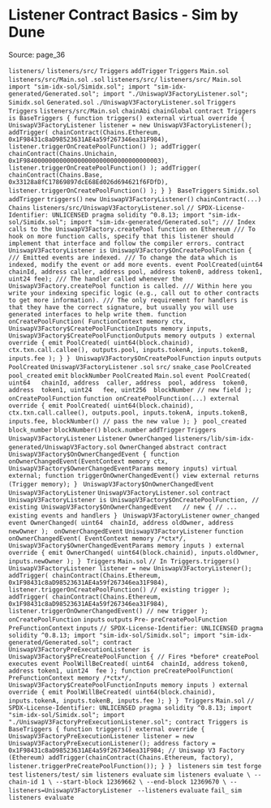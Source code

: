 # Listener Contract Basics - Sim by Dune

Source: page_36

`listeners/` `listeners/src/` `Triggers` `addTrigger` `Triggers` `Main.sol` `listeners/src/Main.sol` `.sol` `listeners/src/` `listeners/src/` `Main.sol` `import "sim-idx-sol/Simidx.sol";
import "sim-idx-generated/Generated.sol";
import "./UniswapV3FactoryListener.sol";
` `Simidx.sol` `Generated.sol` `./UniswapV3FactoryListener.sol` `Triggers` `Triggers` `listeners/src/Main.sol` `chainAbi` `chainGlobal` `contract Triggers is BaseTriggers {
    function triggers() external virtual override {
        UniswapV3FactoryListener listener = new UniswapV3FactoryListener();
        addTrigger(
            chainContract(Chains.Ethereum, 0x1F98431c8aD98523631AE4a59f267346ea31F984),
            listener.triggerOnCreatePoolFunction()
        );
        addTrigger(
            chainContract(Chains.Unichain, 0x1F98400000000000000000000000000000000003),
            listener.triggerOnCreatePoolFunction()
        );
        addTrigger(
            chainContract(Chains.Base, 0x33128a8fC17869897dcE68Ed026d694621f6FDfD),
            listener.triggerOnCreatePoolFunction()
        );
    }
}
` `BaseTriggers` `Simidx.sol` `addTrigger` `triggers()` `new UniswapV3FactoryListener()` `chainContract(...)` `Chains` `listeners/src/UniswapV3FactoryListener.sol` `// SPDX-License-Identifier: UNLICENSED
pragma solidity ^0.8.13;
import "sim-idx-sol/Simidx.sol";
import "sim-idx-generated/Generated.sol";
/// Index calls to the UniswapV3Factory.createPool function on Ethereum
/// To hook on more function calls, specify that this listener should implement that interface and follow the compiler errors.
contract UniswapV3FactoryListener is UniswapV3Factory$OnCreatePoolFunction {
    /// Emitted events are indexed.
    /// To change the data which is indexed, modify the event or add more events.
    event PoolCreated(uint64 chainId, address caller, address pool, address token0, address token1, uint24 fee);
    /// The handler called whenever the UniswapV3Factory.createPool function is called.
    /// Within here you write your indexing specific logic (e.g., call out to other contracts to get more information).
    /// The only requirement for handlers is that they have the correct signature, but usually you will use generated interfaces to help write them.
    function onCreatePoolFunction(
        FunctionContext memory ctx,
        UniswapV3Factory$CreatePoolFunctionInputs memory inputs,
        UniswapV3Factory$CreatePoolFunctionOutputs memory outputs
    ) external override {
        emit PoolCreated(
            uint64(block.chainid), ctx.txn.call.callee(), outputs.pool, inputs.tokenA, inputs.tokenB, inputs.fee
        );
    }
}
` `UniswapV3Factory$OnCreatePoolFunction` `inputs` `outputs` `PoolCreated` `UniswapV3FactoryListener` `.sol` `src/` `snake_case` `PoolCreated` `pool_created` `emit` `blockNumber` `PoolCreated` `Main.sol` `event PoolCreated(
    uint64   chainId,
    address  caller,
    address  pool,
    address  token0,
    address  token1,
    uint24   fee,
    uint256  blockNumber // new field
);
` `onCreatePoolFunction` `function onCreatePoolFunction(...) external override {
    emit PoolCreated(
        uint64(block.chainid),
        ctx.txn.call.callee(),
        outputs.pool,
        inputs.tokenA,
        inputs.tokenB,
        inputs.fee,
        blockNumber() // pass the new value
    );
}
` `pool_created` `block_number` `blockNumber()` `block.number` `addTrigger` `Triggers` `UniswapV3FactoryListener` `Listener` `OwnerChanged` `listeners/lib/sim-idx-generated/UniswapV3Factory.sol` `OwnerChanged` `abstract contract UniswapV3Factory$OnOwnerChangedEvent {
    function onOwnerChangedEvent(EventContext memory ctx, UniswapV3Factory$OwnerChangedEventParams memory inputs) virtual external;
    function triggerOnOwnerChangedEvent() view external returns (Trigger memory);
}
` `UniswapV3Factory$OnOwnerChangedEvent` `UniswapV3FactoryListener` `UniswapV3FactoryListener.sol` `contract UniswapV3FactoryListener is
    UniswapV3Factory$OnCreatePoolFunction, // existing
    UniswapV3Factory$OnOwnerChangedEvent   // new
{
    // ... existing events and handlers
}
` `UniswapV3FactoryListener` `owner_changed` `event OwnerChanged(
    uint64  chainId,
    address oldOwner,
    address newOwner
);
` `onOwnerChangedEvent` `UniswapV3FactoryListener` `function onOwnerChangedEvent(
    EventContext memory /*ctx*/,
    UniswapV3Factory$OwnerChangedEventParams memory inputs
) external override {
    emit OwnerChanged(
        uint64(block.chainid),
        inputs.oldOwner,
        inputs.newOwner
    );
}
` `Triggers` `Main.sol` `// In Triggers.triggers()
UniswapV3FactoryListener listener = new UniswapV3FactoryListener();
addTrigger(
    chainContract(Chains.Ethereum, 0x1F98431c8aD98523631AE4a59f267346ea31F984),
    listener.triggerOnCreatePoolFunction() // existing trigger
);
addTrigger(
    chainContract(Chains.Ethereum, 0x1F98431c8aD98523631AE4a59f267346ea31F984),
    listener.triggerOnOwnerChangedEvent() // new trigger
);
` `onCreatePoolFunction` `inputs` `outputs` `Pre-` `preCreatePoolFunction` `PreFunctionContext` `inputs` `// SPDX-License-Identifier: UNLICENSED
pragma solidity ^0.8.13;
import "sim-idx-sol/Simidx.sol";
import "sim-idx-generated/Generated.sol";
contract UniswapV3FactoryPreExecutionListener is UniswapV3Factory$PreCreatePoolFunction {
    // Fires *before* createPool executes
    event PoolWillBeCreated(
        uint64  chainId,
        address token0,
        address token1,
        uint24  fee
    );
    function preCreatePoolFunction(
        PreFunctionContext memory /*ctx*/,
        UniswapV3Factory$CreatePoolFunctionInputs memory inputs
    )
        external
        override
    {
        emit PoolWillBeCreated(
            uint64(block.chainid),
            inputs.tokenA,
            inputs.tokenB,
            inputs.fee
        );
    }
}
` `Triggers` `Main.sol` `// SPDX-License-Identifier: UNLICENSED
pragma solidity ^0.8.13;
import "sim-idx-sol/Simidx.sol";
import "./UniswapV3FactoryPreExecutionListener.sol";
contract Triggers is BaseTriggers {
    function triggers() external override {
        UniswapV3FactoryPreExecutionListener listener = new UniswapV3FactoryPreExecutionListener();
        address factory = 0x1F98431c8aD98523631AE4a59f267346ea31F984; // Uniswap V3 Factory (Ethereum)
        addTrigger(chainContract(Chains.Ethereum, factory), listener.triggerPreCreatePoolFunction());
    }
}
` `listeners` `sim test` `forge test` `listeners/test/` `sim listeners evaluate` `sim listeners evaluate \
  --chain-id 1 \
  --start-block 12369662 \
  --end-block 12369670 \
  --listeners=UniswapV3FactoryListener
` `--listeners` `evaluate` `fail_` `sim listeners evaluate`

```

```

```

```

```

```

```

```

```

```

```

```

```

```

```

```

```

```

```

```

```

```

```

```

```

```